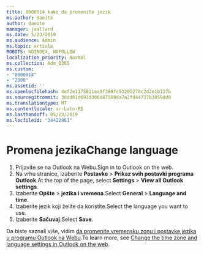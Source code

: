 ```yaml
---
title: 8000014 kako da promenite jezik
ms.author: daeite
author: daeite
manager: joallard
ms.date: 5/23/2019
ms.audience: Admin
ms.topic: article
ROBOTS: NOINDEX, NOFOLLOW
localization_priority: Normal
ms.collection: Adm_O365
ms.custom:
- "8000014"
- "2000"
ms.assetid: ''
ms.openlocfilehash: 4ef2e1175811ea8f388fc53205278c2d2e1b127b
ms.sourcegitcommit: 3ddd01d693d306d47509da7a2fd44737b3059dd0
ms.translationtype: MT
ms.contentlocale: sr-Latn-RS
ms.lasthandoff: 05/23/2019
ms.locfileid: "34422961"
---
```

# <a name="change-language"></a><span data-ttu-id="2ab69-102">Promena jezika</span><span class="sxs-lookup"><span data-stu-id="2ab69-102">Change language</span></span>

1.    <span data-ttu-id="2ab69-103">Prijavite se na Outlook na Webu.</span><span class="sxs-lookup"><span data-stu-id="2ab69-103">Sign in to Outlook on the web.</span></span>
2. <span data-ttu-id="2ab69-104">Na vrhu stranice, izaberite **Postavke** > **Prikaz svih postavki programa Outlook**.</span><span class="sxs-lookup"><span data-stu-id="2ab69-104">At the top of the page, select **Settings** > **View all Outlook settings**.</span></span>
3. <span data-ttu-id="2ab69-105">Izaberite **Opšte** > **jezika i vremena**.</span><span class="sxs-lookup"><span data-stu-id="2ab69-105">Select **General** > **Language and time**.</span></span>
4. <span data-ttu-id="2ab69-106">Izaberite jezik koji želite da koristite.</span><span class="sxs-lookup"><span data-stu-id="2ab69-106">Select the language you want to use.</span></span>
5. <span data-ttu-id="2ab69-107">Izaberite **Sačuvaj**.</span><span class="sxs-lookup"><span data-stu-id="2ab69-107">Select **Save**.</span></span>
 
<span data-ttu-id="2ab69-108">Da biste saznali više, vidim [da promenite vremensku zonu i postavke jezika u programu Outlook na Webu](https://support.office.com/article/65239869-12e7-4a9d-bca1-76b0ad7ce273).</span><span class="sxs-lookup"><span data-stu-id="2ab69-108">To learn more, see [Change the time zone and language settings in Outlook on the web](https://support.office.com/article/65239869-12e7-4a9d-bca1-76b0ad7ce273).</span></span>

